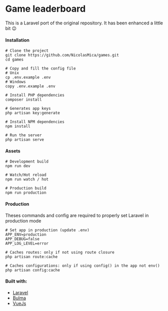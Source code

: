 # Game leaderboard

This is a Laravel port of the original repository. It has been enhanced a little bit 😉 

#### Installation
```shell
# Clone the project
git clone https://github.com/NicolasMica/games.git
cd games
 
# Copy and fill the config file
# Unix
cp .env.example .env
# Windows
copy .env.example .env
 
# Install PHP dependencies
composer install
 
# Generates app keys
php artisan key:generate
 
# Install NPM dependencies
npm install
 
# Run the server
php artisan serve
```
#### Assets
```shell
# Development build
npm run dev
 
# Watch/Hot reload
npm run watch / hot
 
# Production build
npm run production
```

#### Production
Theses commands and config are required to properly set Laravel in production mode
```shell
# Set app in production (update .env)
APP_ENV=production
APP_DEBUG=false
APP_LOG_LEVEL=error
 
# Caches routes: only if not using route closure
php artisan route:cache
 
# Caches configurations: only if using config() in the app not env()
php artisan config:cache
```

#### Built with:
- [Laravel](https://laravel.com)
- [Bulma](https://bulma.io)
- [VueJs](https://vuejs.org)

